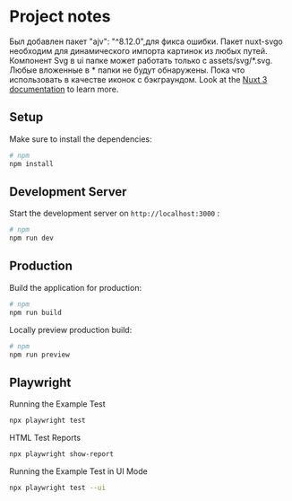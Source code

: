 # Project notes
Был добавлен пакет "ajv": "^8.12.0",для фикса ошибки.
Пакет nuxt-svgo необходим для динамического импорта картинок из любых путей.
Компонент Svg в ui папке может работать только с assets/svg/*.svg. Любые вложенные в * папки не будут обнаружены.
Пока что использовать в качестве иконок с бэкграундом.
Look at the [Nuxt 3 documentation](https://nuxt.com/docs/getting-started/introduction) to learn more.

## Setup

Make sure to install the dependencies:

```bash
# npm
npm install
```

## Development Server

Start the development server on `http://localhost:3000` :

```bash
# npm
npm run dev
```

## Production

Build the application for production:

```bash
# npm
npm run build
```

Locally preview production build:

```bash
# npm
npm run preview
```

## Playwright

Running the Example Test

```bash
npx playwright test
```

HTML Test Reports

```bash
npx playwright show-report
```

Running the Example Test in UI Mode

```bash
npx playwright test --ui
```
